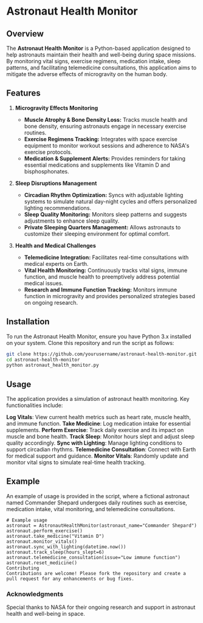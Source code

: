 # Astronaut Health Monitor

## Overview

The **Astronaut Health Monitor** is a Python-based application designed to help astronauts maintain their health and well-being during space missions. By monitoring vital signs, exercise regimens, medication intake, sleep patterns, and facilitating telemedicine consultations, this application aims to mitigate the adverse effects of microgravity on the human body.

## Features

1. **Microgravity Effects Monitoring**
   - **Muscle Atrophy & Bone Density Loss:** Tracks muscle health and bone density, ensuring astronauts engage in necessary exercise routines.
   - **Exercise Regimens Tracking:** Integrates with space exercise equipment to monitor workout sessions and adherence to NASA's exercise protocols.
   - **Medication & Supplement Alerts:** Provides reminders for taking essential medications and supplements like Vitamin D and bisphosphonates.

2. **Sleep Disruptions Management**
   - **Circadian Rhythm Optimization:** Syncs with adjustable lighting systems to simulate natural day-night cycles and offers personalized lighting recommendations.
   - **Sleep Quality Monitoring:** Monitors sleep patterns and suggests adjustments to enhance sleep quality.
   - **Private Sleeping Quarters Management:** Allows astronauts to customize their sleeping environment for optimal comfort.

3. **Health and Medical Challenges**
   - **Telemedicine Integration:** Facilitates real-time consultations with medical experts on Earth.
   - **Vital Health Monitoring:** Continuously tracks vital signs, immune function, and muscle health to preemptively address potential medical issues.
   - **Research and Immune Function Tracking:** Monitors immune function in microgravity and provides personalized strategies based on ongoing research.

## Installation

To run the Astronaut Health Monitor, ensure you have Python 3.x installed on your system. Clone this repository and run the script as follows:

```bash
git clone https://github.com/yourusername/astronaut-health-monitor.git
cd astronaut-health-monitor
python astronaut_health_monitor.py
```

## Usage
The application provides a simulation of astronaut health monitoring. Key functionalities include:

**Log Vitals**: View current health metrics such as heart rate, muscle health, and immune function.
**Take Medicine**: Log medication intake for essential supplements.
**Perform Exercise**: Track daily exercise and its impact on muscle and bone health.
**Track Sleep**: Monitor hours slept and adjust sleep quality accordingly.
**Sync with Lighting**: Manage lighting conditions to support circadian rhythms.
**Telemedicine Consultation**: Connect with Earth for medical support and guidance.
**Monitor Vitals**: Randomly update and monitor vital signs to simulate real-time health tracking.

## Example
An example of usage is provided in the script, where a fictional astronaut named Commander Shepard undergoes daily routines such as exercise, medication intake, vital monitoring, and telemedicine consultations.

```
# Example usage
astronaut = AstronautHealthMonitor(astronaut_name="Commander Shepard")
astronaut.perform_exercise()
astronaut.take_medicine("Vitamin D")
astronaut.monitor_vitals()
astronaut.sync_with_lighting(datetime.now())
astronaut.track_sleep(hours_slept=6)
astronaut.telemedicine_consultation(issue="Low immune function")
astronaut.reset_medicine()
Contributing
Contributions are welcome! Please fork the repository and create a pull request for any enhancements or bug fixes.
```

### Acknowledgments
Special thanks to NASA for their ongoing research and support in astronaut health and well-being in space.
